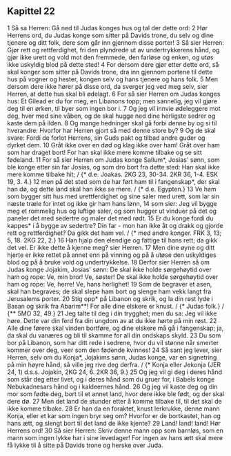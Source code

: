 ## Kapittel 22

1 Så sa Herren: Gå ned til Judas konges hus og tal der dette ord:
2 Hør Herrens ord, du Judas konge som sitter på Davids trone, du selv og dine tjenere og ditt folk, dere som går inn gjennom disse porter!
3 Så sier Herren: Gjør rett og rettferdighet, fri den plyndrede ut av undertrykkerens hånd, og gjør ikke urett og vold mot den fremmede, den farløse og enken, og utøs ikke uskyldig blod på dette sted!
4 For dersom dere gjør etter dette ord, så skal konger som sitter på Davids trone, dra inn gjennom portene til dette hus på vogner og hester, kongen selv og hans tjenere og hans folk.
5 Men dersom dere ikke hører på disse ord, da sverger jeg ved meg selv, sier Herren, at dette hus skal bli ødelagt.
6 For så sier Herren om Judas konges hus: Et Gilead er du for meg, en Libanons topp; men sannelig, jeg vil gjøre deg til en ørken, til byer som ingen bor i.
7 Og jeg vil innvie ødeleggere mot deg, hver med sine våben, og de skal hugge ned dine herligste sedrer og kaste dem på ilden.
8 Og mange hedninger skal gå forbi denne by og si til hverandre: Hvorfor har Herren gjort så med denne store by?
9 Og de skal svare: Fordi de forlot Herrens, sin Guds pakt og tilbad andre guder og dyrket dem.
10 Gråt ikke over en død og klag ikke over ham! Gråt over ham som har draget bort! For han skal ikke mere komme tilbake og se sitt fødeland.
11 For så sier Herren om Judas konge Sallum*, Josias' sønn, som ble konge etter sin far Josias, og som dro bort fra dette sted: Han skal ikke mere komme tilbake hit; / {* d.e. Joakas. 2KG 23, 30-34. 2KR 36, 1-4. ESK 19, 3. 4.}
12 men på det sted som de har ført ham til i fangenskap*, der skal han dø, og dette land skal han ikke se mere. / {* d.e. Egypten.}
13 Ve ham som bygger sitt hus med urettferdighet og sine saler med urett, som lar sin næste træle for intet og ikke gir ham hans lønn,
14 som sier: Jeg vil bygge meg et rommelig hus og luftige saler, og som hugger ut vinduer på det og paneler det med sedertre og maler det med rødt.
15 Er du konge fordi du kappes* i å bygge av sedertre? Din far - mon han ikke åt og drakk og gjorde rett og rettferdighet? Da gikk det ham vel. / {* med andre konger. FRK 3, 13; 5, 18. 2KG 22, 2.}
16 Han hjalp den elendige og fattige til hans rett; da gikk det vel. Er ikke dette å kjenne meg? sier Herren.
17 Men dine øyne og ditt hjerte er ikke rettet på annet enn på vinning og på å utøse den uskyldiges blod og på å bruke vold og undertrykkelse.
18 Derfor sier Herren så om Judas konge Jojakim, Josias' sønn: De skal ikke holde sørgehøytid over ham og rope: Ve, min bror! Ve, søster! De skal ikke holde sørgehøytid over ham og rope: Ve, herre! Ve, hans herlighet!
19 Som de begraver et asen, skal han begraves; de skal slepe ham bort og slenge ham vekk langt fra Jerusalems porter.
20 Stig opp* på Libanon og skrik, og la din røst lyde i Basan og skrik fra Abarim**! For alle dine elskere er knust. / {* Judas folk.} / {** 5MO 32, 49.}
21 Jeg talte til deg i din trygghet; men du sa: Jeg vil ikke høre. Dette var din ferd fra din ungdom av at du ikke hørte på min røst.
22 Alle dine førere skal vinden bortføre, og dine elskere må gå i fangenskap; ja, da skal du vanæres og bli til skamme for all din ondskaps skyld.
23 Du som bor på Libanon, som har ditt rede i sedrene, hvor du vil stønne når smerter kommer over deg, veer som den fødende kvinnes!
24 Så sant jeg lever, sier Herren, selv om du Konja*, Jojakims sønn, Judas konge, var en signetring på min høyre hånd, så ville jeg rive deg derfra. / {* Konja eller Jekonja (JER 24, 1) d.s.s. Jojakin, 2KG 24, 6. 2KR 36, 9.}
25 Og jeg vil gi deg i deres hånd som står deg etter livet, og i deres hånd som du gruer for, i Babels konge Nebukadnesars hånd og i kaldeernes hånd.
26 Og jeg vil kaste deg og din mor som fødte deg, bort til et annet land, hvor dere ikke ble født, og der skal dere dø.
27 Men det land de stunder etter å komme tilbake til, til det skal de ikke komme tilbake.
28 Er han da en foraktet, knust lerkrukke, denne mann Konja, eller et kar som ingen bryr seg om? Hvorfor er de bortkastet, han og hans ætt, og slengt bort til det land de ikke kjente?
29 Land! land! land! Hør Herrens ord!
30 Så sier Herren: Skriv denne mann opp som barnløs, som en mann som ingen lykke har i sine levedager! For ingen av hans ætt skal mere få lykke til å sitte på Davids trone og herske over Juda.
